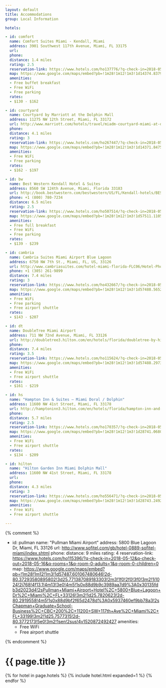 ```yaml
---
layout: default
title: Accommodations
group: Local Information

hotels:

- id: comfort
  name: Comfort Suites Miami - Kendall, Miami
  address: 3901 Southwest 117th Avenue, Miami, FL 33175
  url:
  phone: 
  distance: 1.4 miles
  rating: 2.5
  reservation-link: https://www.hotels.com/ho137776/?q-check-in=2018-05-12&q-check-out=2018-05-16&q-rooms=1&q-room-0-adults=1&q-room-0-children=0
  map: https://www.google.com/maps/embed?pb=!1m28!1m12!1m3!1d14374.837980194752!2d-80.38941527581966!3d25.74711883700798!2m3!1f0!2f0!3f0!3m2!1i1024!2i768!4f13.1!4m13!3e0!4m5!1s0x88d9bf5c99f084fb%3A0x3fabd9a9f57c7284!2sComfort+Suites+Miami+-+Kendall%2C+3901+SW+117th+Ave%2C+Miami%2C+FL+33175!3m2!1d25.733224!2d-80.38269!4m5!1s0x88d9bf2f65d2478d%3A0x5937460ef9bb78a3!2sChapman+Graduate+School-Business%2C+Southwest+117th+Avenue%2C+Miami%2C+FL!3m2!1d25.7577315!2d-80.3772173!5e0!3m2!1sen!2sus!4v1520870442892
  amenities:
  - Free buffet breakfast
  - Free WiFi
  - Free parking
  rates:
  - $130 - $162

- id: courtyard
  name: Courtyard by Marriott at the Dolphin Mall
  address: 11275 NW 12th Street, Miami, FL 33172
  url: http://www.marriott.com/hotels/travel/miadm-courtyard-miami-at-dolphin-mall/
  phone: 
  distance: 4.1 miles
  rating: 3
  reservation-link: https://www.hotels.com/ho267447/?q-check-in=2018-05-12&q-check-out=2018-05-16&q-rooms=1&q-room-0-adults=1&q-room-0-children=0
  map: https://www.google.com/maps/embed?pb=!1m28!1m12!1m3!1d14371.847586139374!2d-80.38712742581173!3d25.77182208682767!2m3!1f0!2f0!3f0!3m2!1i1024!2i768!4f13.1!4m13!3e0!4m5!1s0x88d9beccf7ec7c4d%3A0xc722821792e6258f!2sCourtyard+by+Marriott+Miami+at+Dolphin+Mall%2C+11275+NW+12th+St%2C+Miami%2C+FL+33172!3m2!1d25.784828899999997!2d-80.377848!4m5!1s0x88d9bf2f65d2478d%3A0x5937460ef9bb78a3!2sChapman+Graduate+School-Business%2C+CBC+200%2C+11200+SW+117th+Ave%2C+Miami%2C+FL+33199!3m2!1d25.7577315!2d-80.3772173!5e0!3m2!1sen!2sus!4v1520871660657
  amenities:
  - Free WiFi
  - Free parking
  rates:
  - $162 - $197

- id: bw
  name: Best Western Kendall Hotel & Suites
  address: 8560 SW 124th Avenue, Miami, Florida 33183
  url: http://book.bestwestern.com/bestwestern/US/FL/Kendall-hotels/BEST-WESTERN-PLUS-Kendall-Hotel---Suites/Hotel-Overview.do?propertyCode=10354
  phone: +1 (800) 780-7234
  distance: 6.5 miles
  rating: 2.5
  reservation-link: https://www.hotels.com/ho507514/?q-check-in=2018-05-12&q-check-out=2018-05-16&q-rooms=1&q-room-0-adults=1&q-room-0-children=0
  map: https://www.google.com/maps/embed?pb=!1m28!1m12!1m3!1d57511.11058745676!2d-80.42428540921037!3d25.722813094859745!2m3!1f0!2f0!3f0!3m2!1i1024!2i768!4f13.1!4m13!3e0!4m5!1s0x88d9c0e89386a577%3A0x9bc23ddd766cca51!2sBest+Western+Plus+Kendall+Hotel+%26+Suites%2C+8560+SW+124th+Ave%2C+Kendale+Lakes%2C+FL+33183!3m2!1d25.6881278!2d-80.3947333!4m5!1s0x88d9bf2f65d2478d%3A0x5937460ef9bb78a3!2sChapman+Graduate+School-Business%2C+CBC+200%2C+11200+SW+117th+Ave%2C+Miami%2C+FL+33199!3m2!1d25.7577315!2d-80.3772173!5e0!3m2!1sen!2sus!4v1520869954665
  amenities:
  - Free full breakfast
  - Free WiFi
  - Free parking
  rates:
  - $139 - $239

- id: cambria
  name: Cambria Suites Miami Airport Blue Lagoon
  address: 6750 NW 7th St., Miami, FL, US, 33126
  url: http://www.cambriasuites.com/hotel-miami-florida-FLC06/Hotel-Photos
  phone: +1 (305) 261-9899
  distance: 7.4 miles
  rating: 3
  reservation-link: https://www.hotels.com/ho432667/?q-check-in=2018-05-12&q-check-out=2018-05-16&q-rooms=1&q-room-0-adults=1&q-room-0-children=0
  map: https://www.google.com/maps/embed?pb=!1m28!1m12!1m3!1d57488.56522090929!2d-80.38141565896836!3d25.769396689415665!2m3!1f0!2f0!3f0!3m2!1i1024!2i768!4f13.1!4m13!3e0!4m5!1s0x88d9b9ba195b2e59%3A0xff67788db4230bcb!2sCambria+hotel+%26+suites+Miami+Airport+-+Blue+Lagoon%2C+6750+NW+7th+St%2C+Miami%2C+FL+33126!3m2!1d25.777236!2d-80.3072153!4m5!1s0x88d9bf2e414fde0f%3A0xae469ac7fb6b92f0!2sFlorida+International+University%2C+11200+SW+8th+St%2C+Miami%2C+FL+33199-2516%2C+USA!3m2!1d25.756576!2d-80.373949!5e0!3m2!1sen!2sus!4v1520870207634
  amenities:
  - Free WiFi
  - Free parking
  - Free airport shuttle
  rates:
  - $143 - $207

- id: dt
  name: DoubleTree Miami Airport
  address: 711 NW 72nd Avenue, Miami, FL 33126
  url: http://doubletree3.hilton.com/en/hotels/florida/doubletree-by-hilton-hotel-miami-airport-and-convention-center-MIAMADT/index.html
  phone:
  distance: 7.4 miles
  rating: 3.5
  reservation-link: https://www.hotels.com/ho115624/?q-check-in=2018-05-12&q-check-out=2018-05-16&q-rooms=1&q-room-0-adults=1&q-room-0-children=0
  map: https://www.google.com/maps/embed?pb=!1m28!1m12!1m3!1d57488.29735364996!2d-80.38396990896547!3d25.769949689351108!2m3!1f0!2f0!3f0!3m2!1i1024!2i768!4f13.1!4m13!3e0!4m5!1s0x88d9b9a5313dfd07%3A0xf2e8c5ab27ae71a4!2sDoubleTree+by+Hilton+Hotel+Miami+Airport+%26+Convention+Center%2C+711+NW+72nd+Ave%2C+Miami%2C+FL+33126!3m2!1d25.778600899999997!2d-80.310626!4m5!1s0x88d9bf2f65d2478d%3A0x5937460ef9bb78a3!2sChapman+Graduate+School-Business%2C+CBC+200%2C+11200+SW+117th+Ave%2C+Miami%2C+FL+33199!3m2!1d25.7577315!2d-80.3772173!5e0!3m2!1sen!2sus!4v1520871901561
  amenities:
  - Free WiFi
  - Free airport shuttle
  rates:
  - $161 - $219

- id: hs
  name: "Hampton Inn & Suites – Miami Doral / Dolphin"
  address: 11600 NW 41st Street, Miami, FL 33178
  url: http://hamptoninn3.hilton.com/en/hotels/florida/hampton-inn-and-suites-miami-doral-dolphin-mall-MIAFLHX/index.html
  phone:
  distance: 5.7 miles
  rating: 2.5
  reservation-link: https://www.hotels.com/ho170357/?q-check-in=2018-05-12&q-check-out=2018-05-16&q-rooms=1&q-room-0-adults=1&q-room-0-children=0
  map: https://www.google.com/maps/embed?pb=!1m28!1m12!1m3!1d28741.068025117147!2d-80.38851137901023!3d25.782666373536944!2m3!1f0!2f0!3f0!3m2!1i1024!2i768!4f13.1!4m13!3e0!4m5!1s0x88d9bea17de7d23f%3A0x7b1e336d25de4d54!2sHampton+Inn+%26+Suites+Miami-Doral%2FDolphin+Mall%2C+11600+NW+41st+St%2C+Doral%2C+FL+33178!3m2!1d25.811061799999997!2d-80.3848533!4m5!1s0x88d9bf2f65d2478d%3A0x5937460ef9bb78a3!2sChapman+Graduate+School-Business%2C+CBC+200%2C+11200+SW+117th+Ave%2C+Miami%2C+FL+33199!3m2!1d25.7577315!2d-80.3772173!5e0!3m2!1sen!2sus!4v1520872057353
  amenities:
  - Free WiFi
  - Free airport shuttle
  rates:
  - $134 - $209

- id: hilton
  name: "Hilton Garden Inn Miami Dolphin Mall"
  address: 11600 NW 41st Street, Miami, FL 33178
  url: 
  phone:
  distance: 4.3 miles
  rating: 3
  reservation-link: https://www.hotels.com/ho556471/?q-check-in=2018-05-12&q-check-out=2018-05-16&q-rooms=1&q-room-0-adults=1&q-room-0-children=0
  map: https://www.google.com/maps/embed?pb=!1m28!1m12!1m3!1d28743.249252025373!2d-80.39590372751186!3d25.77366304724773!2m3!1f0!2f0!3f0!3m2!1i1024!2i768!4f13.1!4m13!3e0!4m5!1s0x88d9bec89562e9a5%3A0x25d2f4a530bf6a25!2sHilton+Garden+Inn+Miami+Dolphin+Mall%2C+1695+NW+111th+Ave+a%2C+Miami%2C+FL+33172!3m2!1d25.78942!2d-80.375739!4m5!1s0x88d9bf2f65d2478d%3A0x5937460ef9bb78a3!2sChapman+Graduate+School-Business%2C+CBC+200%2C+11200+SW+117th+Ave%2C+Miami%2C+FL+33199!3m2!1d25.7577315!2d-80.3772173!5e0!3m2!1sen!2sus!4v1520872097519
  amenities:
  - Free WiFi
  - Free airport shuttle

---
```


{% comment %}

- id: pullman
  name: "Pullman Miami Airport"
  address: 5800 Blue Lagoon Dr, Miami, FL 33126
  url: http://www.sofitel.com/gb/hotel-0889-sofitel-miami/index.shtml
  phone:
  distance: 9 miles
  rating: 4
  reservation-link: https://www.hotels.com/ho115396/?q-check-in=2018-05-12&q-check-out=2018-05-16&q-rooms=1&q-room-0-adults=1&q-room-0-children=0
  map: https://www.google.com/maps/embed?pb=!1m28!1m12!1m3!1d57487.601067480646!2d-80.37293580895802!3d25.771387089183303!2m3!1f0!2f0!3f0!3m2!1i1024!2i768!4f13.1!4m13!3e0!4m5!1s0x88d9b9c3989aa7d9%3A0x30135fdb3d2023d4!2sPullman+Miami+Airport+Hotel%2C+5800+Blue+Lagoon+Dr%2C+Miami%2C+FL+33126!3m2!1d25.7820623!2d-80.2919558!4m5!1s0x88d9bf2f65d2478d%3A0x5937460ef9bb78a3!2sChapman+Graduate+School-Business%2C+CBC+200%2C+11200+SW+117th+Ave%2C+Miami%2C+FL+33199!3m2!1d25.7577315!2d-80.3772173!5e0!3m2!1sen!2sus!4v1520872492427
  amenities:
  - Free WiFi
  - Free airport shuttle

{% endcomment %}

# {{ page.title }}

{% for hotel in page.hotels %}
{% include hotel.html expanded=1 %}
{% endfor %}
